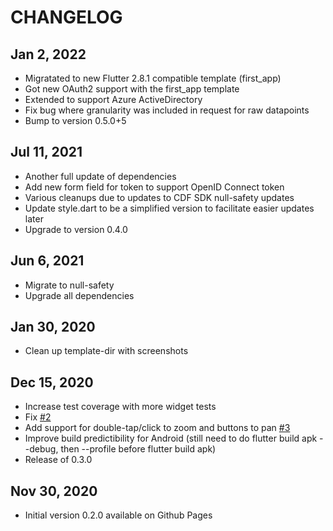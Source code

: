 # CHANGELOG

## Jan 2, 2022

* Migratated to new Flutter 2.8.1 compatible template (first_app)
* Got new OAuth2 support with the first_app template
* Extended to support Azure ActiveDirectory
* Fix bug where granularity was included in request for raw datapoints
* Bump to version 0.5.0+5

## Jul 11, 2021

* Another full update of dependencies
* Add new form field for token to support OpenID Connect token
* Various cleanups due to updates to CDF SDK null-safety updates
* Update style.dart to be a simplified version to facilitate easier updates later
* Upgrade to version 0.4.0

## Jun 6, 2021

* Migrate to null-safety
* Upgrade all dependencies

## Jan 30, 2020

* Clean up template-dir with screenshots

## Dec 15, 2020

* Increase test coverage with more widget tests
* Fix [#2](https://github.com/gregertw/cognite_flutter_demo/issues/2)
* Add support for double-tap/click to zoom and buttons to pan [#3](https://github.com/gregertw/cognite_flutter_demo/issues/3)
* Improve build predictibility for Android (still need to do flutter build apk --debug, then --profile before flutter build apk)
* Release of 0.3.0

## Nov 30, 2020

* Initial version 0.2.0 available on Github Pages
